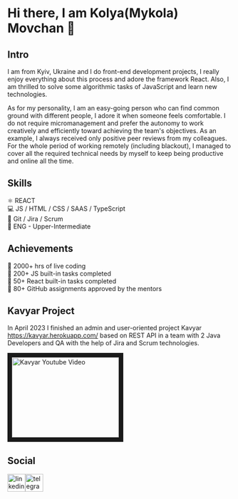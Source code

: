 # Hi there, I am Kolya(Mykola) Movchan 👋

## Intro
I am from Kyiv, Ukraine and I do front-end development projects, I really enjoy everything about this process and adore the framework React. Also, I am thrilled to solve some algorithmic tasks of JavaScript and learn new technologies.

As for my personality, I am an easy-going person who can find common ground with different people, I adore it when someone feels comfortable. I do not require micromanagement and prefer the autonomy to work creatively and efficiently toward achieving the team's objectives. As an example, I always received only positive peer reviews from my colleagues. For the whole period of working remotely (including blackout), I managed to cover all the required technical needs by myself to keep being productive and online all the time.

## Skills
:atom_symbol: REACT <br>
:computer: JS / HTML / CSS / SAAS / TypeScript <br>
:handshake: Git / Jira / Scrum <br>
:england:	ENG - Upper-Intermediate <br>

## Achievements
🚀 2000+ hrs of live coding <br>
🚀 200+ JS built-in tasks completed <br>
🚀 50+ React built-in tasks completed <br>
🚀 80+ GitHub assignments approved by the mentors <br>

## Kavyar Project
In April 2023 I finished an admin and user-oriented project Kavyar https://kavyar.herokuapp.com/ based on REST API in a team with 2 Java Developers and QA with the help of Jira and Scrum technologies. <br>

<a href="http://www.youtube.com/watch?feature=player_embedded&v=4UxdJwPujQk&ab_channel=MykolaMovchan" target="_blank"><img src="http://img.youtube.com/vi/4UxdJwPujQk/0.jpg" 
alt="Kavyar Youtube Video" width="240" height="180" border="10" /></a>


## Social
[<img src='https://blog.waalaxy.com/wp-content/uploads/2021/01/LinkedIn-Symbole.png' alt='linkedin' height='40'>](https://www.linkedin.com/in/klmovchan/)[<img src='https://upload.wikimedia.org/wikipedia/commons/thumb/8/82/Telegram_logo.svg/2048px-Telegram_logo.svg.png' alt='telegram' height='40'>](https://t.me/klmovchan)

